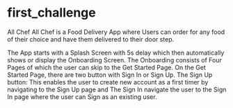 # first_challenge

All Chef
All Chef is a Food Delivery App where Users can order for any food of their choice and have them delivered to their door step.

The App starts with a Splash Screen with 5s delay which then automatically shows or display the Onboarding Screen.
The Onboarding consists of Four Pages of which the user can skip to the Get Started Page.
On the Get Started Page, there are two button with Sign In or Sign Up.
The Sign Up button: This enables the user to create new account as a first timer  by navigating to the Sign Up page and
The Sign In navigate the user to the Sign In page where the user can Sign as an existing user.

